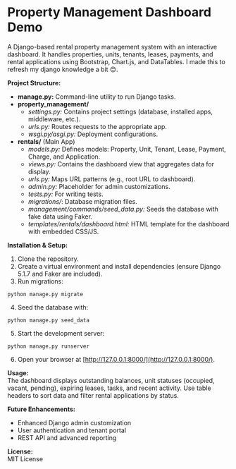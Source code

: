 # Property Management Dashboard Demo

A Django-based rental property management system with an interactive dashboard. It handles properties, units, tenants, leases, payments, and rental applications using Bootstrap, Chart.js, and DataTables. I made this to refresh my django knowledge a bit 😊.

**Project Structure:**

- **manage.py:** Command-line utility to run Django tasks.
- **property_management/**  
  - *settings.py:* Contains project settings (database, installed apps, middleware, etc.).
  - *urls.py:* Routes requests to the appropriate app.
  - *wsgi.py/asgi.py:* Deployment configurations.
- **rentals/** (Main App)  
  - *models.py:* Defines models: Property, Unit, Tenant, Lease, Payment, Charge, and Application.
  - *views.py:* Contains the dashboard view that aggregates data for display.
  - *urls.py:* Maps URL patterns (e.g., root URL to dashboard).
  - *admin.py:* Placeholder for admin customizations.
  - *tests.py:* For writing tests.
  - *migrations/*: Database migration files.
  - *management/commands/seed_data.py:* Seeds the database with fake data using Faker.
  - *templates/rentals/dashboard.html:* HTML template for the dashboard with embedded CSS/JS.

**Installation & Setup:**

1. Clone the repository.
2. Create a virtual environment and install dependencies (ensure Django 5.1.7 and Faker are included).
3. Run migrations:
```
python manage.py migrate
```
4. Seed the database with:
```
python manage.py seed_data
```
5. Start the development server:
```
python manage.py runserver
```
6. Open your browser at [http://127.0.0.1:8000/](http://127.0.0.1:8000/).

**Usage:**  
The dashboard displays outstanding balances, unit statuses (occupied, vacant, pending), expiring leases, tasks, and recent activity. Use table headers to sort data and filter rental applications by status.

**Future Enhancements:**  
- Enhanced Django admin customization  
- User authentication and tenant portal  
- REST API and advanced reporting

**License:**  
MIT License
